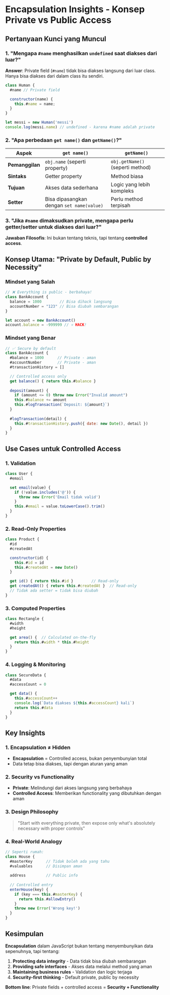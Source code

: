 # Encapsulation Insights - Konsep Private vs Public Access

## Pertanyaan Kunci yang Muncul

### 1. "Mengapa `#name` menghasilkan `undefined` saat diakses dari luar?"
**Answer**: Private field (`#name`) tidak bisa diakses langsung dari luar class. Hanya bisa diakses dari dalam class itu sendiri.

```javascript
class Human {
  #name // Private field

  constructor(name) {
    this.#name = name;
  }
}

let messi = new Human('messi')
console.log(messi.name) // undefined - karena #name adalah private
```

### 2. "Apa perbedaan `get name()` dan `getName()`?"

| Aspek | `get name()` | `getName()` |
|-------|-------------|------------|
| **Pemanggilan** | `obj.name` (seperti property) | `obj.getName()` (seperti method) |
| **Sintaks** | Getter property | Method biasa |
| **Tujuan** | Akses data sederhana | Logic yang lebih kompleks |
| **Setter** | Bisa dipasangkan dengan `set name(value)` | Perlu method terpisah |

### 3. "Jika `#name` dimaksudkan private, mengapa perlu getter/setter untuk diakses dari luar?"

**Jawaban Filosofis**: Ini bukan tentang teknis, tapi tentang **controlled access**.

## Konsep Utama: "Private by Default, Public by Necessity"

### Mindset yang Salah
```javascript
// ❌ Everything is public - berbahaya!
class BankAccount {
  balance = 1000        // Bisa dihack langsung
  accountNumber = "123" // Bisa diubah sembarangan
}

let account = new BankAccount()
account.balance = -999999 // 💀 HACK!
```

### Mindset yang Benar
```javascript
// ✅ Secure by default
class BankAccount {
  #balance = 1000      // Private - aman
  #accountNumber       // Private - aman
  #transactionHistory = []

  // Controlled access only
  get balance() { return this.#balance }
  
  deposit(amount) {
    if (amount <= 0) throw new Error("Invalid amount")
    this.#balance += amount
    this.#logTransaction(`Deposit: ${amount}`)
  }
  
  #logTransaction(detail) {
    this.#transactionHistory.push({ date: new Date(), detail })
  }
}
```

## Use Cases untuk Controlled Access

### 1. **Validation**
```javascript
class User {
  #email

  set email(value) {
    if (!value.includes('@')) {
      throw new Error('Email tidak valid')
    }
    this.#email = value.toLowerCase().trim()
  }
}
```

### 2. **Read-Only Properties**
```javascript
class Product {
  #id
  #createdAt

  constructor(id) {
    this.#id = id
    this.#createdAt = new Date()
  }

  get id() { return this.#id }        // Read-only
  get createdAt() { return this.#createdAt }  // Read-only
  // Tidak ada setter = tidak bisa diubah
}
```

### 3. **Computed Properties**
```javascript
class Rectangle {
  #width
  #height

  get area() {  // Calculated on-the-fly
    return this.#width * this.#height
  }
}
```

### 4. **Logging & Monitoring**
```javascript
class SecureData {
  #data
  #accessCount = 0

  get data() {
    this.#accessCount++
    console.log(`Data diakses ${this.#accessCount} kali`)
    return this.#data
  }
}
```

## Key Insights

### 1. **Encapsulation ≠ Hidden**
- **Encapsulation** = Controlled access, bukan penyembunyian total
- Data tetap bisa diakses, tapi dengan aturan yang aman

### 2. **Security vs Functionality**
- **Private**: Melindungi dari akses langsung yang berbahaya
- **Controlled Access**: Memberikan functionality yang dibutuhkan dengan aman

### 3. **Design Philosophy**
> "Start with everything private, then expose only what's absolutely necessary with proper controls"

### 4. **Real-World Analogy**
```javascript
// Seperti rumah:
class House {
  #masterKey      // Tidak boleh ada yang tahu
  #valuables      // Disimpan aman
  
  address         // Public info
  
  // Controlled entry
  enterHouse(key) {
    if (key === this.#masterKey) {
      return this.#allowEntry()
    }
    throw new Error('Wrong key!')
  }
}
```

## Kesimpulan

**Encapsulation** dalam JavaScript bukan tentang menyembunyikan data sepenuhnya, tapi tentang:

1. **Protecting data integrity** - Data tidak bisa diubah sembarangan
2. **Providing safe interfaces** - Akses data melalui method yang aman
3. **Maintaining business rules** - Validation dan logic terjaga
4. **Security-first thinking** - Default private, public by necessity

**Bottom line**: Private fields + controlled access = **Security + Functionality**